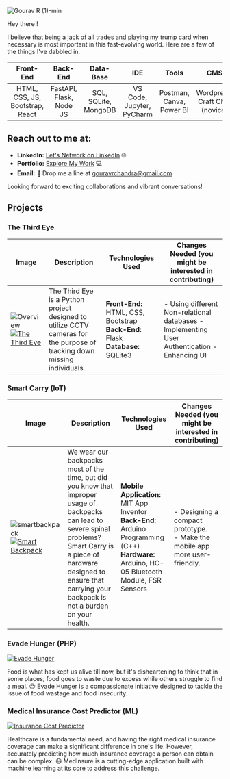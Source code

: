 ![Gourav R (1)-min](https://github.com/g-gourav-r/g-gourav-r/assets/75977813/77c445ab-0ed4-4a98-9618-f36d45844471)

Hey there !

I believe that being a jack of all trades and playing my trump card when necessary is most important in this fast-evolving world. Here are a few of the things I've dabbled in.

| Front-End                          | Back-End                      | Data-Base                   | IDE                            | Tools                      | CMS                            | Misc. |
|:----------------------------------:|:-----------------------------:|:---------------------------:|:------------------------------:|:---------------------------:|:------------------------------:|:------------------------------:|
| HTML, CSS, JS, Bootstrap, React     | FastAPI, Flask, Node JS        | SQL, SQLite, MongoDB        | VS Code, Jupyter, PyCharm       | Postman, Canva, Power BI    | Wordpress, Craft CMS (novice)  | C, Java, Markdown, Browser Extensions |

## Reach out to me at:

- **LinkedIn:** [Let's Network on LinkedIn](https://www.linkedin.com/in/gourav-r/) 🌐
- **Portfolio:** [Explore My Work](https://www.gouravr.netlify.app) 💻
- **Email:** 📧 Drop me a line at gouravrchandra@gmail.com

Looking forward to exciting collaborations and vibrant conversations!


## Projects


### The Third Eye

| Image | Description | Technologies Used | Changes Needed (you might be interested in contributing) |
|-------|-------------|---------------------|-----------------|
| ![Overview](https://github.com/g-gourav-r/g-gourav-r/assets/75977813/ef298032-4b03-4641-a5c0-2b8ba6d83ab3) <br> [![The Third Eye](https://img.shields.io/badge/The%20Third%20Eye-Click%20to%20Explore-blue)](https://github.com/g-gourav-r/the-third-eye)| The Third Eye is a Python project designed to utilize CCTV cameras for the purpose of tracking down missing individuals. |  **Front-End:** HTML, CSS, Bootstrap  **Back-End:** Flask  **Database:** SQLite3 | - Using different Non-relational databases - Implementing User Authentication - Enhancing UI |

### Smart Carry (IoT)

| Image | Description | Technologies Used | Changes Needed (you might be interested in contributing) |
|-------|-------------|--------------------|-------------------------------------------------------|
| ![smartbackpack](https://github.com/g-gourav-r/g-gourav-r/blob/main/assets/75977813/f3b8d72e-d6e4-47b7-94fb-df99c4d9ec75.png) <br> [![Smart Backpack](https://img.shields.io/badge/Smart%20Backpack-Click%20to%20Explore-blue)](https://github.com/g-gourav-r/Smart-Carry-Bagpack) | We wear our backpacks most of the time, but did you know that improper usage of backpacks can lead to severe spinal problems? Smart Carry is a piece of hardware designed to ensure that carrying your backpack is not a burden on your health. | **Mobile Application:** MIT App Inventor<br>**Back-End:** Arduino Programming (C++)<br>**Hardware:** Arduino, HC-05 Bluetooth Module, FSR Sensors | - Designing a compact prototype.<br>- Make the mobile app more user-friendly. |






### Evade Hunger (PHP)
[![Evade Hunger](https://img.shields.io/badge/Evade%20Hunger-Click%20to%20Explore-blue)](https://github.com/g-gourav-r/Evade-Hunger)

Food is what has kept us alive till now, but it's disheartening to think that in some places, food goes to waste due to excess while others struggle to find a meal. 😔 Evade Hunger is a compassionate initiative designed to tackle the issue of food wastage and food insecurity.

### Medical Insurance Cost Predictor (ML)
[![Insurance Cost Predictor](https://img.shields.io/badge/Insurance%20Cost%20Predictor-Click%20to%20Explore-blue)](https://github.com/g-gourav-r/Insurance-Cost-Predictor)

Healthcare is a fundamental need, and having the right medical insurance coverage can make a significant difference in one's life. However, accurately predicting how much insurance coverage a person can obtain can be complex. 😷 MedInsure is a cutting-edge application built with machine learning at its core to address this challenge.




